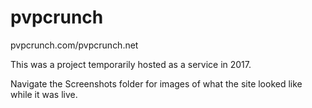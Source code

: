 # pvpcrunch
pvpcrunch.com/pvpcrunch.net

This was a project temporarily hosted as a service in 2017.

Navigate the Screenshots folder for images of what the site looked like while it was live.
